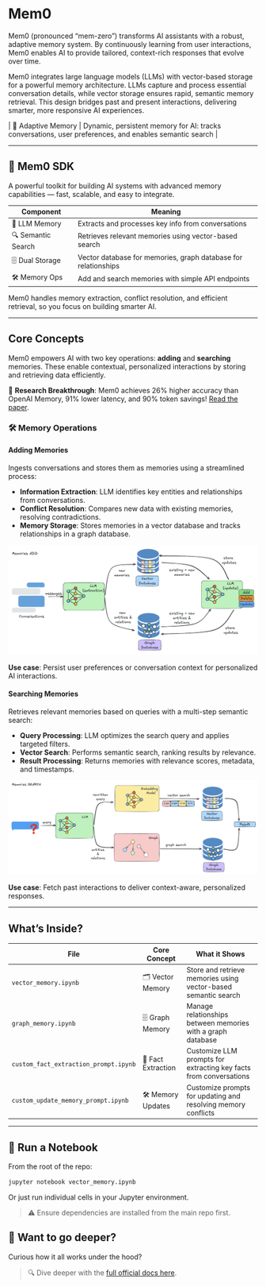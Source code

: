 # Mem0

Mem0 (pronounced “mem-zero”) transforms AI assistants with a robust, adaptive memory system. By continuously learning from user interactions, Mem0 enables AI to provide tailored, context-rich responses that evolve over time.

Mem0 integrates large language models (LLMs) with vector-based storage for a powerful memory architecture. LLMs capture and process essential conversation details, while vector storage ensures rapid, semantic memory retrieval. This design bridges past and present interactions, delivering smarter, more responsive AI experiences.

| 🧠 Adaptive Memory | Dynamic, persistent memory for AI: tracks conversations, user preferences, and enables semantic search |

---

## 🚀 Mem0 SDK

A powerful toolkit for building AI systems with advanced memory capabilities — fast, scalable, and easy to integrate.

| Component        | Meaning                                                                 |
|-----------------|-------------------------------------------------------------------------|
| 🧠 LLM Memory    | Extracts and processes key info from conversations                      |
| 🔍 Semantic Search | Retrieves relevant memories using vector-based search                  |
| 🗄️ Dual Storage  | Vector database for memories, graph database for relationships          |
| 🛠️ Memory Ops    | Add and search memories with simple API endpoints                       |

Mem0 handles memory extraction, conflict resolution, and efficient retrieval, so you focus on building smarter AI.

---

## Core Concepts

Mem0 empowers AI with two key operations: **adding** and **searching** memories. These enable contextual, personalized interactions by storing and retrieving data efficiently.

📢 **Research Breakthrough**: Mem0 achieves 26% higher accuracy than OpenAI Memory, 91% lower latency, and 90% token savings! [Read the paper](https://docs.mem0.ai/research).

### 🛠️ Memory Operations

#### Adding Memories
Ingests conversations and stores them as memories using a streamlined process:

- **Information Extraction**: LLM identifies key entities and relationships from conversations.
- **Conflict Resolution**: Compares new data with existing memories, resolving contradictions.
- **Memory Storage**: Stores memories in a vector database and tracks relationships in a graph database.

![Adding Memories Diagram](assets/mem0_adding_memories.png)

**Use case**: Persist user preferences or conversation context for personalized AI interactions.

#### Searching Memories
Retrieves relevant memories based on queries with a multi-step semantic search:

- **Query Processing**: LLM optimizes the search query and applies targeted filters.
- **Vector Search**: Performs semantic search, ranking results by relevance.
- **Result Processing**: Returns memories with relevance scores, metadata, and timestamps.

![Searching Memories Diagram](assets/mem0_searching_memories.png)

**Use case**: Fetch past interactions to deliver context-aware, personalized responses.

---

## What’s Inside?

| File                           | Core Concept            | What it Shows                                                    |
|--------------------------------|-------------------------|------------------------------------------------------------------|
| `vector_memory.ipynb`          | 🗂️ Vector Memory        | Store and retrieve memories using vector-based semantic search   |
| `graph_memory.ipynb`           | 🗄️ Graph Memory         | Manage relationships between memories with a graph database      |
| `custom_fact_extraction_prompt.ipynb` | 🧠 Fact Extraction | Customize LLM prompts for extracting key facts from conversations |
| `custom_update_memory_prompt.ipynb` | 🛠️ Memory Updates   | Customize prompts for updating and resolving memory conflicts     |

---

## 🚀 Run a Notebook

From the root of the repo:

```bash
jupyter notebook vector_memory.ipynb
```

Or just run individual cells in your Jupyter environment.

> ⚠️ Ensure dependencies are installed from the main repo first.

## 🤔 Want to go deeper?

Curious how it all works under the hood?
> 🔍 Dive deeper with the [full official docs here](https://docs.mem0.ai/overview).
